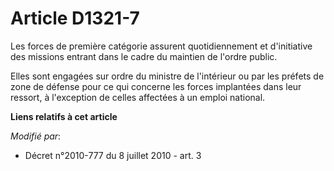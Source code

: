 # Article D1321-7

Les forces de première catégorie assurent quotidiennement et d'initiative des missions entrant dans le cadre du maintien de
l'ordre public. 

Elles sont engagées sur ordre du ministre de l'intérieur ou par les préfets de zone de défense pour ce qui concerne les
forces implantées dans leur ressort, à l'exception de celles affectées à un emploi national.

**Liens relatifs à cet article**

_Modifié par_:

  - Décret n°2010-777 du 8 juillet 2010 - art. 3

